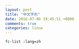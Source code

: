 ```yaml
---
layout: post
title: "中文字形"
date: 2016-07-06 19:45:51 +0800
comments: true
categories: linux
---
```

`fc-list :lang=zh`
